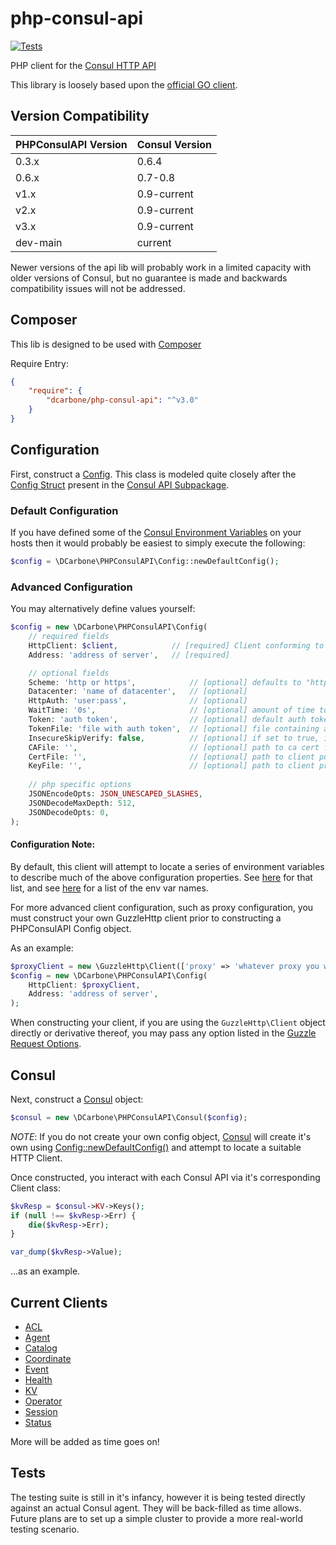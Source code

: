 # php-consul-api

[![Tests](https://github.com/dcarbone/php-consul-api/actions/workflows/tests.yaml/badge.svg)](https://github.com/dcarbone/php-consul-api/actions/workflows/tests.yaml)

PHP client for the [Consul HTTP API](https://www.consul.io/docs/agent/http.html)

This library is loosely based upon the [official GO client](https://github.com/hashicorp/consul/tree/main/api).

## Version Compatibility

| PHPConsulAPI Version | Consul Version |
|----------------------|----------------|
| 0.3.x                | 0.6.4          |
| 0.6.x                | 0.7-0.8        |
| v1.x                 | 0.9-current    |
| v2.x                 | 0.9-current    |
| v3.x                 | 0.9-current    |
| dev-main             | current        |

Newer versions of the api lib will probably work in a limited capacity with older versions of Consul, but no guarantee
is made and backwards compatibility issues will not be addressed.

## Composer

This lib is designed to be used with [Composer](https://getcomposer.org)

Require Entry:

```json
{
    "require": {
        "dcarbone/php-consul-api": "^v3.0"
    }
}
```

## Configuration

First, construct a [Config](./src/Config.php). This class is modeled quite closely after the
[Config Struct](https://github.com/hashicorp/consul/blob/7736539db5305d267b2fd4faa6e86590ca20e556/api/api.go#L339) present in the
[Consul API Subpackage](https://github.com/hashicorp/consul/tree/v1.17.2/api).

### Default Configuration

If you have defined some of the [Consul Environment Variables](https://www.consul.io/docs/agent/options.html)
on your hosts then it would probably be easiest to simply execute the following:

```php
$config = \DCarbone\PHPConsulAPI\Config::newDefaultConfig();
```

### Advanced Configuration

You may alternatively define values yourself:

```php
$config = new \DCarbone\PHPConsulAPI\Config(
    // required fields
    HttpClient: $client,            // [required] Client conforming to GuzzleHttp\ClientInterface
    Address: 'address of server',   // [required]

    // optional fields
    Scheme: 'http or https',            // [optional] defaults to "http"
    Datacenter: 'name of datacenter',   // [optional]
    HttpAuth: 'user:pass',              // [optional]
    WaitTime: '0s',                     // [optional] amount of time to wait on certain blockable endpoints.  go time duration string format. 
    Token: 'auth token',                // [optional] default auth token to use
    TokenFile: 'file with auth token',  // [optional] file containing auth token string
    InsecureSkipVerify: false,          // [optional] if set to true, ignores all SSL validation
    CAFile: '',                         // [optional] path to ca cert file, see http://docs.guzzlephp.org/en/latest/request-options.html#verify
    CertFile: '',                       // [optional] path to client public key.  if set, requires KeyFile also be set
    KeyFile: '',                        // [optional] path to client private key.  if set, requires CertFile also be set
    
    // php specific options
    JSONEncodeOpts: JSON_UNESCAPED_SLASHES,
    JSONDecodeMaxDepth: 512,
    JSONDecodeOpts: 0,
);
```

#### Configuration Note:

By default, this client will attempt to locate a series of environment variables to describe much of the above
configuration properties.  See [here](./src/Config.php) for that list, and see [here](./src/Consul.php) for
a list of the env var names.

For more advanced client configuration, such as proxy configuration, you must construct your own GuzzleHttp client
prior to constructing a PHPConsulAPI Config object.

As an example:

```php
$proxyClient = new \GuzzleHttp\Client(['proxy' => 'whatever proxy you want']]);
$config = new \DCarbone\PHPConsulAPI\Config(
    HttpClient: $proxyClient,
    Address: 'address of server',
);
```

When constructing your client, if you are using the `GuzzleHttp\Client` object directly or derivative thereof, you may
pass any option listed in the [Guzzle Request Options](http://docs.guzzlephp.org/en/latest/request-options.html).

## Consul

Next, construct a [Consul](./src/Consul.php) object:

```php
$consul = new \DCarbone\PHPConsulAPI\Consul($config);
```

*NOTE*: If you do not create your own config object, [Consul](./src/Consul.php) will create it's own
using [Config::newDefaultConfig()](./src/Config.php) and attempt to locate a suitable HTTP Client.

Once constructed, you interact with each Consul API via it's corresponding Client class:

```php
$kvResp = $consul->KV->Keys();
if (null !== $kvResp->Err) {
    die($kvResp->Err);
}

var_dump($kvResp->Value);
```

...as an example.

## Current Clients

- [ACL](./src/ACL/ACLClient.php)
- [Agent](./src/Agent/AgentClient.php)
- [Catalog](./src/Catalog/CatalogClient.php)
- [Coordinate](./src/Coordinate/CoordinateClient.php)
- [Event](./src/Event/EventClient.php)
- [Health](./src/Health/HealthClient.php)
- [KV](./src/KV/KVClient.php)
- [Operator](./src/Operator/OperatorClient.php)
- [Session](./src/Session/SessionClient.php)
- [Status](./src/Status/StatusClient.php)

More will be added as time goes on!

## Tests

The testing suite is still in it's infancy, however it is being tested directly against an actual Consul agent.
They will be back-filled as time allows.  Future plans are to set up a simple cluster to provide a more real-world
testing scenario.
